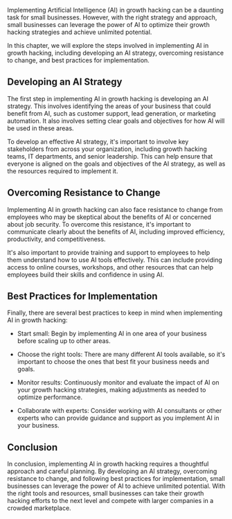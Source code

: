 
Implementing Artificial Intelligence (AI) in growth hacking can be a daunting task for small businesses. However, with the right strategy and approach, small businesses can leverage the power of AI to optimize their growth hacking strategies and achieve unlimited potential.

In this chapter, we will explore the steps involved in implementing AI in growth hacking, including developing an AI strategy, overcoming resistance to change, and best practices for implementation.

Developing an AI Strategy
-------------------------

The first step in implementing AI in growth hacking is developing an AI strategy. This involves identifying the areas of your business that could benefit from AI, such as customer support, lead generation, or marketing automation. It also involves setting clear goals and objectives for how AI will be used in these areas.

To develop an effective AI strategy, it's important to involve key stakeholders from across your organization, including growth hacking teams, IT departments, and senior leadership. This can help ensure that everyone is aligned on the goals and objectives of the AI strategy, as well as the resources required to implement it.

Overcoming Resistance to Change
-------------------------------

Implementing AI in growth hacking can also face resistance to change from employees who may be skeptical about the benefits of AI or concerned about job security. To overcome this resistance, it's important to communicate clearly about the benefits of AI, including improved efficiency, productivity, and competitiveness.

It's also important to provide training and support to employees to help them understand how to use AI tools effectively. This can include providing access to online courses, workshops, and other resources that can help employees build their skills and confidence in using AI.

Best Practices for Implementation
---------------------------------

Finally, there are several best practices to keep in mind when implementing AI in growth hacking:

* Start small: Begin by implementing AI in one area of your business before scaling up to other areas.

* Choose the right tools: There are many different AI tools available, so it's important to choose the ones that best fit your business needs and goals.

* Monitor results: Continuously monitor and evaluate the impact of AI on your growth hacking strategies, making adjustments as needed to optimize performance.

* Collaborate with experts: Consider working with AI consultants or other experts who can provide guidance and support as you implement AI in your business.

Conclusion
----------

In conclusion, implementing AI in growth hacking requires a thoughtful approach and careful planning. By developing an AI strategy, overcoming resistance to change, and following best practices for implementation, small businesses can leverage the power of AI to achieve unlimited potential. With the right tools and resources, small businesses can take their growth hacking efforts to the next level and compete with larger companies in a crowded marketplace.
